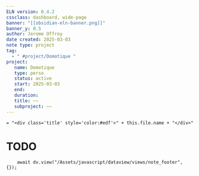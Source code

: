 ```yaml
---
ELN version: 0.4.2
cssclass: dashboard, wide-page
banner: "[[obsidian-eln-banner.png]]"
banner_y: 0.5
author: Jerome Offroy
date created: 2025-03-03
note type: project
tag:
  - " #project/Domotique "
project:
   name: Domotique
   type: perso
   status: active
   start: 2025-03-03
   end:
   duration:
   title: ~~
   subproject: ~~
---
```


`= "<div class='title' style='color:#edf'>" + this.file.name + "</div>"`

# TODO

```dataviewjs
    await dv.view("/Assets/javascript/dataview/views/note_footer", {});
```
